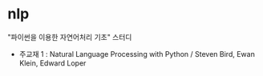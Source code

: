 nlp
===

"파이썬을 이용한 자연어처리 기초" 스터디
* 주교재 1 : Natural Language Processing with Python / Steven Bird, Ewan Klein, Edward Loper 
